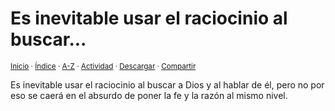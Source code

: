 # Es inevitable usar el raciocinio al buscar...
<sup>[Inicio](../../../../index.md) · [Índice](../../../../indices/reflexiones.md) · [A-Z](../../../../indices/alfabetico.md) · [Actividad](../../../../indices/actividad.md) · <a href="../../../../contenido/e/s/i/es-inevitable-usar-el-raciocinio.html" download="jucardus-es-inevitable-usar-el-raciocinio.html">Descargar</a> · [Compartir](https://x.com/intent/tweet?text=Reflexiones%3A%20Es%20inevitable%20usar%20el%20raciocinio%20al%20buscar...%0A%E2%86%92%20https%3A%2F%2Fjucardus.github.io%2Fcontenido%2Fe%2Fs%2Fi%2Fes-inevitable-usar-el-raciocinio.html%0A%0A%23rflxns_jucardus%0A%40jucardus)</sup>

Es inevitable usar el raciocinio al buscar a Dios y al hablar de él, pero no por eso se caerá en el absurdo de poner la fe y la razón al mismo nivel.
